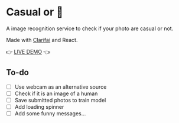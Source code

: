 # Casual or 👔

A image recognition service to check if your photo are casual or not.

Made with [Clarifai](https://clarifai.com/) and React.

👉 [LIVE DEMO](http://casual-or-corporate.surge.sh) 👈

## To-do
- [ ] Use webcam as an alternative source
- [ ] Check if it is an image of a human
- [ ] Save submitted photos to train model
- [ ] Add loading spinner
- [ ] Add some funny messages...
